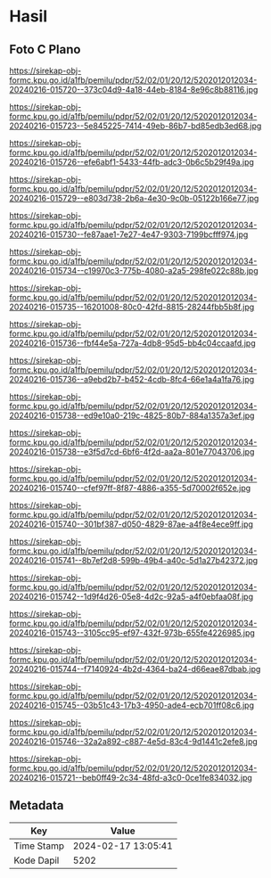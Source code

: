 # Hasil

## Foto C Plano

https://sirekap-obj-formc.kpu.go.id/a1fb/pemilu/pdpr/52/02/01/20/12/5202012012034-20240216-015720--373c04d9-4a18-44eb-8184-8e96c8b88116.jpg

https://sirekap-obj-formc.kpu.go.id/a1fb/pemilu/pdpr/52/02/01/20/12/5202012012034-20240216-015723--5e845225-7414-49eb-86b7-bd85edb3ed68.jpg

https://sirekap-obj-formc.kpu.go.id/a1fb/pemilu/pdpr/52/02/01/20/12/5202012012034-20240216-015726--efe6abf1-5433-44fb-adc3-0b6c5b29f49a.jpg

https://sirekap-obj-formc.kpu.go.id/a1fb/pemilu/pdpr/52/02/01/20/12/5202012012034-20240216-015729--e803d738-2b6a-4e30-9c0b-05122b166e77.jpg

https://sirekap-obj-formc.kpu.go.id/a1fb/pemilu/pdpr/52/02/01/20/12/5202012012034-20240216-015730--fe87aae1-7e27-4e47-9303-7199bcfff974.jpg

https://sirekap-obj-formc.kpu.go.id/a1fb/pemilu/pdpr/52/02/01/20/12/5202012012034-20240216-015734--c19970c3-775b-4080-a2a5-298fe022c88b.jpg

https://sirekap-obj-formc.kpu.go.id/a1fb/pemilu/pdpr/52/02/01/20/12/5202012012034-20240216-015735--16201008-80c0-42fd-8815-28244fbb5b8f.jpg

https://sirekap-obj-formc.kpu.go.id/a1fb/pemilu/pdpr/52/02/01/20/12/5202012012034-20240216-015736--fbf44e5a-727a-4db8-95d5-bb4c04ccaafd.jpg

https://sirekap-obj-formc.kpu.go.id/a1fb/pemilu/pdpr/52/02/01/20/12/5202012012034-20240216-015736--a9ebd2b7-b452-4cdb-8fc4-66e1a4a1fa76.jpg

https://sirekap-obj-formc.kpu.go.id/a1fb/pemilu/pdpr/52/02/01/20/12/5202012012034-20240216-015738--ed9e10a0-219c-4825-80b7-884a1357a3ef.jpg

https://sirekap-obj-formc.kpu.go.id/a1fb/pemilu/pdpr/52/02/01/20/12/5202012012034-20240216-015738--e3f5d7cd-6bf6-4f2d-aa2a-801e77043706.jpg

https://sirekap-obj-formc.kpu.go.id/a1fb/pemilu/pdpr/52/02/01/20/12/5202012012034-20240216-015740--cfef97ff-8f87-4886-a355-5d70002f652e.jpg

https://sirekap-obj-formc.kpu.go.id/a1fb/pemilu/pdpr/52/02/01/20/12/5202012012034-20240216-015740--301bf387-d050-4829-87ae-a4f8e4ece9ff.jpg

https://sirekap-obj-formc.kpu.go.id/a1fb/pemilu/pdpr/52/02/01/20/12/5202012012034-20240216-015741--8b7ef2d8-599b-49b4-a40c-5d1a27b42372.jpg

https://sirekap-obj-formc.kpu.go.id/a1fb/pemilu/pdpr/52/02/01/20/12/5202012012034-20240216-015742--1d9f4d26-05e8-4d2c-92a5-a4f0ebfaa08f.jpg

https://sirekap-obj-formc.kpu.go.id/a1fb/pemilu/pdpr/52/02/01/20/12/5202012012034-20240216-015743--3105cc95-ef97-432f-973b-655fe4226985.jpg

https://sirekap-obj-formc.kpu.go.id/a1fb/pemilu/pdpr/52/02/01/20/12/5202012012034-20240216-015744--f7140924-4b2d-4364-ba24-d66eae87dbab.jpg

https://sirekap-obj-formc.kpu.go.id/a1fb/pemilu/pdpr/52/02/01/20/12/5202012012034-20240216-015745--03b51c43-17b3-4950-ade4-ecb701ff08c6.jpg

https://sirekap-obj-formc.kpu.go.id/a1fb/pemilu/pdpr/52/02/01/20/12/5202012012034-20240216-015746--32a2a892-c887-4e5d-83c4-9d1441c2efe8.jpg

https://sirekap-obj-formc.kpu.go.id/a1fb/pemilu/pdpr/52/02/01/20/12/5202012012034-20240216-015721--beb0ff49-2c34-48fd-a3c0-0ce1fe834032.jpg


## Metadata

| Key        | Value               |
| ---------- | ------------------- |
| Time Stamp | 2024-02-17 13:05:41 |
| Kode Dapil | 5202                |



